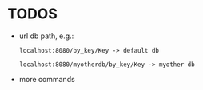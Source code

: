 TODOS
=====

* url db path, e.g.:
    ```
    localhost:8080/by_key/Key -> default db

    localhost:8080/myotherdb/by_key/Key -> myother db

    ```
* more commands
